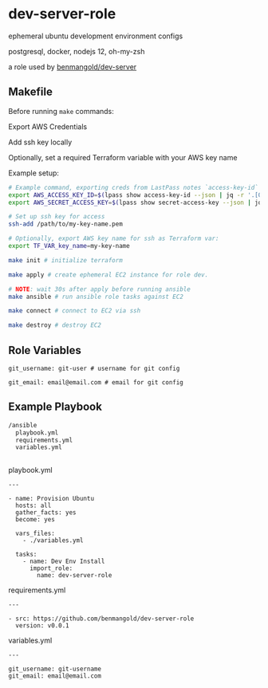 dev-server-role
=========

ephemeral ubuntu development environment configs

postgresql, docker, nodejs 12, oh-my-zsh

a role used by [benmangold/dev-server](https://github.com/benmangold/dev-server)

Makefile
--------

Before running `make` commands:

Export AWS Credentials

Add ssh key locally

Optionally, set a required Terraform variable with your AWS key name

Example setup:

```bash
# Example command, exporting creds from LastPass notes `access-key-id` and `secret-access-key` with jq:
export AWS_ACCESS_KEY_ID=$(lpass show access-key-id --json | jq -r '.[0].note')
export AWS_SECRET_ACCESS_KEY=$(lpass show secret-access-key --json | jq -r '.[0].note')

# Set up ssh key for access
ssh-add /path/to/my-key-name.pem

# Optionally, export AWS key name for ssh as Terraform var:
export TF_VAR_key_name=my-key-name

```

```bash
make init # initialize terraform

make apply # create ephemeral EC2 instance for role dev. 

# NOTE: wait 30s after apply before running ansible
make ansible # run ansible role tasks against EC2

make connect # connect to EC2 via ssh

make destroy # destroy EC2

```

Role Variables
--------------

```text
git_username: git-user # username for git config

git_email: email@email.com # email for git config

```

Example Playbook
----------------

```fs
/ansible
  playbook.yml
  requirements.yml
  variables.yml
 
```

playbook.yml
```ansible
---

- name: Provision Ubuntu
  hosts: all
  gather_facts: yes
  become: yes

  vars_files:
    - ./variables.yml

  tasks:
    - name: Dev Env Install
      import_role:
        name: dev-server-role

```

requirements.yml
```ansible
---

- src: https://github.com/benmangold/dev-server-role
  version: v0.0.1

```

variables.yml
```ansible
---

git_username: git-username
git_email: email@email.com

```